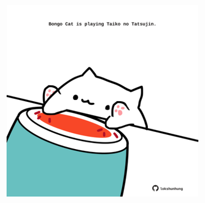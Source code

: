 <!-- built at 05/11/2022, 21:01:23 UTC -->
<p align="center">
  <img width="500" height="500" src="./ReadmeImage.svg">
</p>

